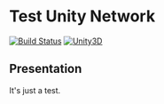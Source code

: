 # Test Unity Network

[![Build Status](https://travis-ci.org/meolu/walle-web.svg?branch=master)]()
[![Unity3D](https://img.shields.io/badge/Powered_by-Unity-green.svg?style=flat)](https://unity3d.com/)

## Presentation

It's just a test.